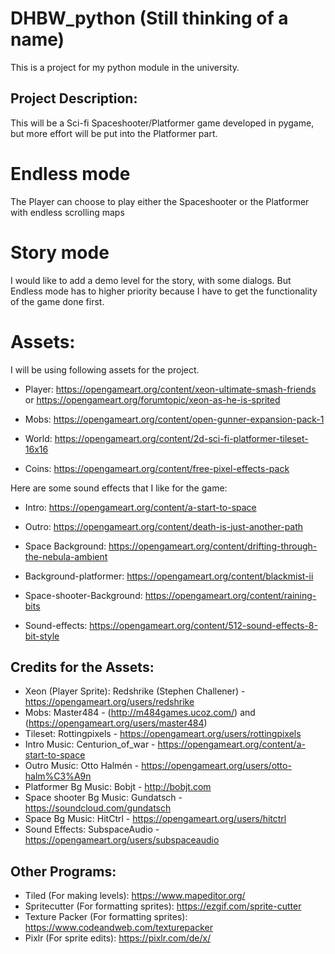 # DHBW_python (Still thinking of a name)

This is a project for my python module in the university.

## Project Description:
This will be a Sci-fi Spaceshooter/Platformer game developed in pygame, but more effort will be put into the Platformer part.

# Endless mode
The Player can choose to play either the Spaceshooter or the Platformer with endless scrolling maps

# Story mode
I would like to add a demo level for the story, with some dialogs.
But Endless mode has to higher priority because I have to get the functionality of the game done first.

# Assets:
I will be using following assets for the project.

* Player: https://opengameart.org/content/xeon-ultimate-smash-friends or https://opengameart.org/forumtopic/xeon-as-he-is-sprited

* Mobs: https://opengameart.org/content/open-gunner-expansion-pack-1

* World: https://opengameart.org/content/2d-sci-fi-platformer-tileset-16x16

* Coins: https://opengameart.org/content/free-pixel-effects-pack

Here are some sound effects that I like for the game: 

* Intro: https://opengameart.org/content/a-start-to-space

* Outro: https://opengameart.org/content/death-is-just-another-path

* Space Background: https://opengameart.org/content/drifting-through-the-nebula-ambient

* Background-platformer: https://opengameart.org/content/blackmist-ii

* Space-shooter-Background: https://opengameart.org/content/raining-bits

* Sound-effects: https://opengameart.org/content/512-sound-effects-8-bit-style

## Credits for the Assets:
* Xeon (Player Sprite): Redshrike (Stephen Challener) - https://opengameart.org/users/redshrike
* Mobs: Master484 - (http://m484games.ucoz.com/) and (https://opengameart.org/users/master484)
* Tileset: Rottingpixels - https://opengameart.org/users/rottingpixels
* Intro Music: Centurion_of_war - https://opengameart.org/content/a-start-to-space
* Outro Music: Otto Halmén - https://opengameart.org/users/otto-halm%C3%A9n
* Platformer Bg Music: Bobjt - http://bobjt.com
* Space shooter Bg Music: Gundatsch - https://soundcloud.com/gundatsch
* Space Bg Music: HitCtrl - https://opengameart.org/users/hitctrl
* Sound Effects: SubspaceAudio - https://opengameart.org/users/subspaceaudio

## Other Programs:
* Tiled (For making levels): https://www.mapeditor.org/
* Spritecutter (For formatting sprites): https://ezgif.com/sprite-cutter
* Texture Packer (For formatting sprites): https://www.codeandweb.com/texturepacker
* Pixlr (For sprite edits): https://pixlr.com/de/x/







